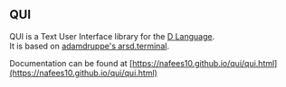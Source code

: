 ## QUI
QUI is a Text User Interface library for the [D Language](http://dlang.org/).  
It is based on [adamdruppe's arsd.terminal](https://github.com/adamdruppe/arsd/blob/master/terminal.d).  
  
Documentation can be found at [https://nafees10.github.io/qui/qui.html](https://nafees10.github.io/qui/qui.html)